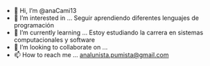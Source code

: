 - 👋 Hi, I’m @anaCami13
- 👀 I’m interested in ... Seguir aprendiendo diferentes lenguajes de programación 
- 🌱 I’m currently learning ...  Estoy estudiando la carrera en sistemas computacionales y software
- 💞️ I’m looking to collaborate on ...
- 📫 How to reach me ...  analunista.pumista@gmail.com

<!---
anaCami13/anaCami13 is a ✨ special ✨ repository because its `README.md` (this file) appears on your GitHub profile.
You can click the Preview link to take a look at your changes.
--->
